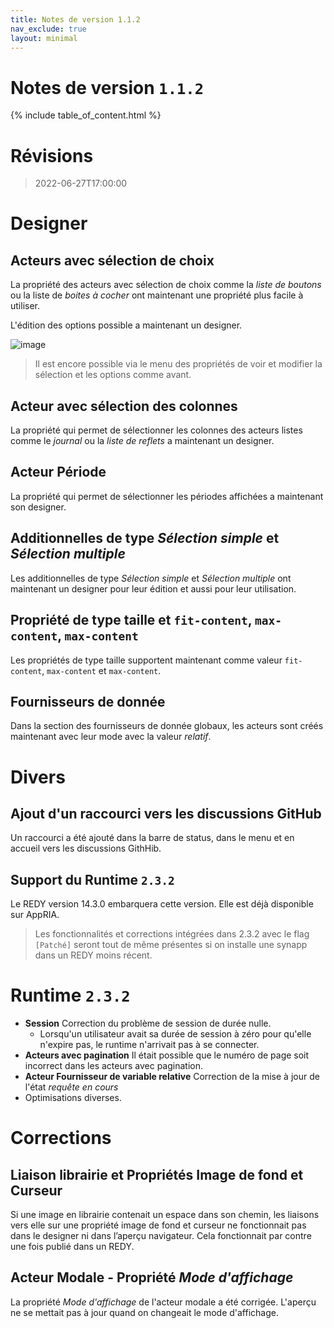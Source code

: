 ```yaml
---
title: Notes de version 1.1.2
nav_exclude: true
layout: minimal
---
```


# Notes de version `1.1.2`

{% include table_of_content.html %}

# Révisions

> 2022-06-27T17:00:00

# Designer

## Acteurs avec sélection de choix

La propriété des acteurs avec sélection de choix comme la *liste de boutons* ou la liste de *boites à cocher* ont maintenant une propriété plus facile à utiliser.

L'édition des options possible a maintenant un designer.

![image](https://user-images.githubusercontent.com/35595723/175978733-175c2b84-797c-4cfa-96dd-9dea1adf3a7b.png)

> Il est encore possible via le menu des propriétés de voir et modifier la sélection et les options comme avant.

## Acteur avec sélection des colonnes

La propriété qui permet de sélectionner les colonnes des acteurs listes comme le *journal* ou la *liste de reflets* a maintenant un designer.

## Acteur Période

La propriété qui permet de sélectionner les périodes affichées a maintenant son designer.

## Additionnelles de type *Sélection simple* et *Sélection multiple*

Les additionnelles de type *Sélection simple* et *Sélection multiple* ont maintenant un designer pour leur édition et aussi pour leur utilisation.

## Propriété de type taille et `fit-content`, `max-content`, `max-content`

Les propriétés de type taille supportent maintenant comme valeur `fit-content`, `max-content` et `max-content`.

## Fournisseurs de donnée

Dans la section des fournisseurs de donnée globaux, les acteurs sont créés  maintenant avec leur mode avec la valeur *relatif*.

# Divers

## Ajout d'un raccourci vers les discussions GitHub

Un raccourci a été ajouté dans la barre de status, dans le menu et en accueil vers les discussions GithHib.

## Support du Runtime `2.3.2`

Le REDY version 14.3.0 embarquera cette version. Elle est déjà disponible sur AppRIA.

> Les fonctionnalités et corrections intégrées dans 2.3.2 avec le flag `[Patché]` seront tout de même présentes si on installe une synapp dans un REDY moins récent.

# Runtime `2.3.2`
- **Session** Correction du problème de session de durée nulle.
  - Lorsqu'un utilisateur avait sa durée de session à zéro pour qu'elle n'expire pas, le runtime n'arrivait pas à se connecter.
- **Acteurs avec pagination** Il était possible que le numéro de page soit incorrect dans les acteurs avec pagination.
- **Acteur Fournisseur de variable relative** Correction de la mise à jour de l'état *requête en cours*
- Optimisations diverses.



# Corrections

## Liaison librairie et Propriétés Image de fond et Curseur

Si une image en librairie contenait un espace dans son chemin, les liaisons vers elle sur une propriété image de fond et curseur ne fonctionnait pas dans le designer ni dans l’aperçu navigateur. Cela fonctionnait par contre une fois publié dans un REDY.

## Acteur Modale - Propriété *Mode d'affichage*

La propriété *Mode d'affichage* de l'acteur modale a été corrigée. L'aperçu ne se mettait pas à jour quand on changeait le mode d'affichage.
